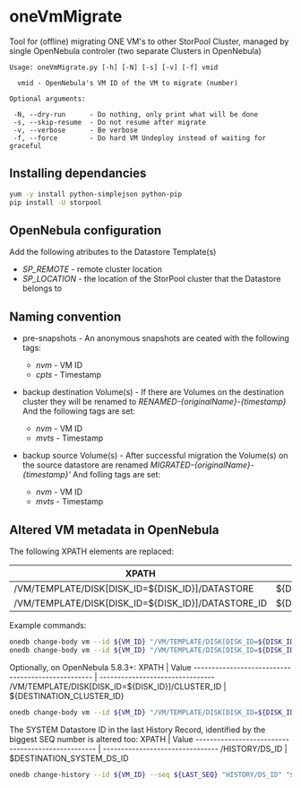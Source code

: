 oneVmMigrate
===============================================================================

Tool for (offline) migrating ONE VM's to other StorPool Cluster, managed by single OpenNebula controler (two separate Clusters in OpenNebula)

```
Usage: oneVmMigrate.py [-h] [-N] [-s] [-v] [-f] vmid

  vmid - OpenNebula's VM ID of the VM to migrate (number)

Optional arguments:

 -N, --dry-run      - Do nothing, only print what will be done
 -s, --skip-resume  - Do not resume after migrate
 -v, --verbose      - Be verbose
 -f, --force        - Do hard VM Undeploy instead of waiting for graceful
```

Installing dependancies
-------------------------------------------------------------------------------

```bash
yum -y install python-simplejson python-pip
pip install -U storpool
```

OpenNebula configuration
-------------------------------------------------------------------------------

Add the following atributes to the Datastore Template(s)

  * _SP_REMOTE_     - remote cluster location
  * _SP_LOCATION_   - the location of the StorPool cluster that the Datastore belongs to


Naming convention
-------------------------------------------------------------------------------

* pre-snapshots - An anonymous snapshots are ceated with the following tags:
     
    * _nvm_    - VM ID
    * _cpts_   - Timestamp

* backup destination Volume(s) - If there are Volumes on the destination cluster they will be renamed to _RENAMED-{originalName}-{timestamp}_
And the following tags are set:

    * _nvm_    - VM ID
    * _mvts_   - Timestamp

* backup source Volume(s) - After successful migration the Volume(s) on the source datastore are renamed _MIGRATED-{originalName}-{timestamp}'_
And folling tags are set:

    * _nvm_    - VM ID
    * _mvts_   - Timestamp


Altered VM metadata in OpenNebula
-------------------------------------------------------------------------------

The following XPATH elements are replaced:

XPATH | Value
-------------------------------------------------- | --------------------------------
/VM/TEMPLATE/DISK[DISK_ID=${DISK_ID}]/DATASTORE | ${DESTINATION_DATASTORE_NAME}
/VM/TEMPLATE/DISK[DISK_ID=${DISK_ID}]/DATASTORE_ID | ${DESTINATION_DATASTORE_ID}

Example commands:
```bash
onedb change-body vm --id ${VM_ID} "/VM/TEMPLATE/DISK[DISK_ID=${DISK_ID}]/DATASTORE" "$DS_NAME"
onedb change-body vm --id ${VM_ID} "/VM/TEMPLATE/DISK[DISK_ID=${DISK_ID}]/DATASTORE_ID" "$DS_ID"
```

Optionally, on OpenNebula 5.8.3+:
XPATH | Value
-------------------------------------------------- | --------------------------------
/VM/TEMPLATE/DISK[DISK_ID=${DISK_ID}]/CLUSTER_ID | ${DESTINATION_CLUSTER_ID}

```bash
onedb change-body vm --id ${VM_ID} "/VM/TEMPLATE/DISK[DISK_ID=${DISK_ID}]/CLUSTER_ID" "$CLUSTER_ID"
```

The SYSTEM Datastore ID in the last History Record, identified by the biggest SEQ number is altered too:
XPATH | Value
-------------------------------------------------- | --------------------------------
/HISTORY/DS_ID | $DESTINATION_SYSTEM_DS_ID

```bash
onedb change-history --id ${VM_ID} --seq ${LAST_SEQ} "HISTORY/DS_ID" "${DESTINATION_SYSTEM_DS_ID}"
```

